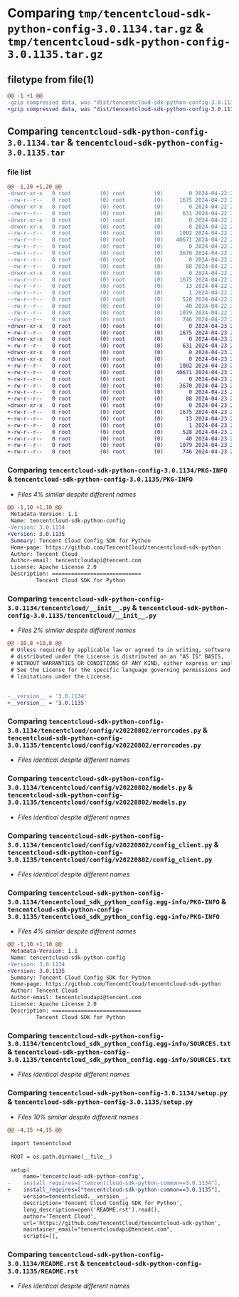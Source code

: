 # Comparing `tmp/tencentcloud-sdk-python-config-3.0.1134.tar.gz` & `tmp/tencentcloud-sdk-python-config-3.0.1135.tar.gz`

## filetype from file(1)

```diff
@@ -1 +1 @@
-gzip compressed data, was "dist/tencentcloud-sdk-python-config-3.0.1134.tar", last modified: Mon Apr 22 20:43:58 2024, max compression
+gzip compressed data, was "dist/tencentcloud-sdk-python-config-3.0.1135.tar", last modified: Tue Apr 23 20:35:58 2024, max compression
```

## Comparing `tencentcloud-sdk-python-config-3.0.1134.tar` & `tencentcloud-sdk-python-config-3.0.1135.tar`

### file list

```diff
@@ -1,20 +1,20 @@
-drwxr-xr-x   0 root         (0) root         (0)        0 2024-04-22 20:43:58.000000 tencentcloud-sdk-python-config-3.0.1134/
--rw-r--r--   0 root         (0) root         (0)     1675 2024-04-22 20:43:58.000000 tencentcloud-sdk-python-config-3.0.1134/PKG-INFO
-drwxr-xr-x   0 root         (0) root         (0)        0 2024-04-22 20:43:58.000000 tencentcloud-sdk-python-config-3.0.1134/tencentcloud/
--rw-r--r--   0 root         (0) root         (0)      631 2024-04-22 20:43:58.000000 tencentcloud-sdk-python-config-3.0.1134/tencentcloud/__init__.py
-drwxr-xr-x   0 root         (0) root         (0)        0 2024-04-22 20:43:58.000000 tencentcloud-sdk-python-config-3.0.1134/tencentcloud/config/
-drwxr-xr-x   0 root         (0) root         (0)        0 2024-04-22 20:43:58.000000 tencentcloud-sdk-python-config-3.0.1134/tencentcloud/config/v20220802/
--rw-r--r--   0 root         (0) root         (0)     1002 2024-04-22 20:43:58.000000 tencentcloud-sdk-python-config-3.0.1134/tencentcloud/config/v20220802/errorcodes.py
--rw-r--r--   0 root         (0) root         (0)    40671 2024-04-22 20:43:58.000000 tencentcloud-sdk-python-config-3.0.1134/tencentcloud/config/v20220802/models.py
--rw-r--r--   0 root         (0) root         (0)        0 2024-04-22 20:43:58.000000 tencentcloud-sdk-python-config-3.0.1134/tencentcloud/config/v20220802/__init__.py
--rw-r--r--   0 root         (0) root         (0)     3670 2024-04-22 20:43:58.000000 tencentcloud-sdk-python-config-3.0.1134/tencentcloud/config/v20220802/config_client.py
--rw-r--r--   0 root         (0) root         (0)        0 2024-04-22 20:43:58.000000 tencentcloud-sdk-python-config-3.0.1134/tencentcloud/config/__init__.py
--rw-r--r--   0 root         (0) root         (0)       88 2024-04-22 20:43:58.000000 tencentcloud-sdk-python-config-3.0.1134/setup.cfg
-drwxr-xr-x   0 root         (0) root         (0)        0 2024-04-22 20:43:58.000000 tencentcloud-sdk-python-config-3.0.1134/tencentcloud_sdk_python_config.egg-info/
--rw-r--r--   0 root         (0) root         (0)     1675 2024-04-22 20:43:58.000000 tencentcloud-sdk-python-config-3.0.1134/tencentcloud_sdk_python_config.egg-info/PKG-INFO
--rw-r--r--   0 root         (0) root         (0)       13 2024-04-22 20:43:58.000000 tencentcloud-sdk-python-config-3.0.1134/tencentcloud_sdk_python_config.egg-info/top_level.txt
--rw-r--r--   0 root         (0) root         (0)        1 2024-04-22 20:43:58.000000 tencentcloud-sdk-python-config-3.0.1134/tencentcloud_sdk_python_config.egg-info/dependency_links.txt
--rw-r--r--   0 root         (0) root         (0)      528 2024-04-22 20:43:58.000000 tencentcloud-sdk-python-config-3.0.1134/tencentcloud_sdk_python_config.egg-info/SOURCES.txt
--rw-r--r--   0 root         (0) root         (0)       40 2024-04-22 20:43:58.000000 tencentcloud-sdk-python-config-3.0.1134/tencentcloud_sdk_python_config.egg-info/requires.txt
--rw-r--r--   0 root         (0) root         (0)     1079 2024-04-22 20:43:58.000000 tencentcloud-sdk-python-config-3.0.1134/setup.py
--rw-r--r--   0 root         (0) root         (0)      746 2024-04-22 20:43:58.000000 tencentcloud-sdk-python-config-3.0.1134/README.rst
+drwxr-xr-x   0 root         (0) root         (0)        0 2024-04-23 20:35:58.000000 tencentcloud-sdk-python-config-3.0.1135/
+-rw-r--r--   0 root         (0) root         (0)     1675 2024-04-23 20:35:58.000000 tencentcloud-sdk-python-config-3.0.1135/PKG-INFO
+drwxr-xr-x   0 root         (0) root         (0)        0 2024-04-23 20:35:58.000000 tencentcloud-sdk-python-config-3.0.1135/tencentcloud/
+-rw-r--r--   0 root         (0) root         (0)      631 2024-04-23 20:35:58.000000 tencentcloud-sdk-python-config-3.0.1135/tencentcloud/__init__.py
+drwxr-xr-x   0 root         (0) root         (0)        0 2024-04-23 20:35:58.000000 tencentcloud-sdk-python-config-3.0.1135/tencentcloud/config/
+drwxr-xr-x   0 root         (0) root         (0)        0 2024-04-23 20:35:58.000000 tencentcloud-sdk-python-config-3.0.1135/tencentcloud/config/v20220802/
+-rw-r--r--   0 root         (0) root         (0)     1002 2024-04-23 20:35:58.000000 tencentcloud-sdk-python-config-3.0.1135/tencentcloud/config/v20220802/errorcodes.py
+-rw-r--r--   0 root         (0) root         (0)    40671 2024-04-23 20:35:58.000000 tencentcloud-sdk-python-config-3.0.1135/tencentcloud/config/v20220802/models.py
+-rw-r--r--   0 root         (0) root         (0)        0 2024-04-23 20:35:58.000000 tencentcloud-sdk-python-config-3.0.1135/tencentcloud/config/v20220802/__init__.py
+-rw-r--r--   0 root         (0) root         (0)     3670 2024-04-23 20:35:58.000000 tencentcloud-sdk-python-config-3.0.1135/tencentcloud/config/v20220802/config_client.py
+-rw-r--r--   0 root         (0) root         (0)        0 2024-04-23 20:35:58.000000 tencentcloud-sdk-python-config-3.0.1135/tencentcloud/config/__init__.py
+-rw-r--r--   0 root         (0) root         (0)       88 2024-04-23 20:35:58.000000 tencentcloud-sdk-python-config-3.0.1135/setup.cfg
+drwxr-xr-x   0 root         (0) root         (0)        0 2024-04-23 20:35:58.000000 tencentcloud-sdk-python-config-3.0.1135/tencentcloud_sdk_python_config.egg-info/
+-rw-r--r--   0 root         (0) root         (0)     1675 2024-04-23 20:35:58.000000 tencentcloud-sdk-python-config-3.0.1135/tencentcloud_sdk_python_config.egg-info/PKG-INFO
+-rw-r--r--   0 root         (0) root         (0)       13 2024-04-23 20:35:58.000000 tencentcloud-sdk-python-config-3.0.1135/tencentcloud_sdk_python_config.egg-info/top_level.txt
+-rw-r--r--   0 root         (0) root         (0)        1 2024-04-23 20:35:58.000000 tencentcloud-sdk-python-config-3.0.1135/tencentcloud_sdk_python_config.egg-info/dependency_links.txt
+-rw-r--r--   0 root         (0) root         (0)      528 2024-04-23 20:35:58.000000 tencentcloud-sdk-python-config-3.0.1135/tencentcloud_sdk_python_config.egg-info/SOURCES.txt
+-rw-r--r--   0 root         (0) root         (0)       40 2024-04-23 20:35:58.000000 tencentcloud-sdk-python-config-3.0.1135/tencentcloud_sdk_python_config.egg-info/requires.txt
+-rw-r--r--   0 root         (0) root         (0)     1079 2024-04-23 20:35:58.000000 tencentcloud-sdk-python-config-3.0.1135/setup.py
+-rw-r--r--   0 root         (0) root         (0)      746 2024-04-23 20:35:58.000000 tencentcloud-sdk-python-config-3.0.1135/README.rst
```

### Comparing `tencentcloud-sdk-python-config-3.0.1134/PKG-INFO` & `tencentcloud-sdk-python-config-3.0.1135/PKG-INFO`

 * *Files 4% similar despite different names*

```diff
@@ -1,10 +1,10 @@
 Metadata-Version: 1.1
 Name: tencentcloud-sdk-python-config
-Version: 3.0.1134
+Version: 3.0.1135
 Summary: Tencent Cloud Config SDK for Python
 Home-page: https://github.com/TencentCloud/tencentcloud-sdk-python
 Author: Tencent Cloud
 Author-email: tencentcloudapi@tencent.com
 License: Apache License 2.0
 Description: ============================
         Tencent Cloud SDK for Python
```

### Comparing `tencentcloud-sdk-python-config-3.0.1134/tencentcloud/__init__.py` & `tencentcloud-sdk-python-config-3.0.1135/tencentcloud/__init__.py`

 * *Files 2% similar despite different names*

```diff
@@ -10,8 +10,8 @@
 # Unless required by applicable law or agreed to in writing, software
 # distributed under the License is distributed on an "AS IS" BASIS,
 # WITHOUT WARRANTIES OR CONDITIONS OF ANY KIND, either express or implied.
 # See the License for the specific language governing permissions and
 # limitations under the License.
 
 
-__version__ = '3.0.1134'
+__version__ = '3.0.1135'
```

### Comparing `tencentcloud-sdk-python-config-3.0.1134/tencentcloud/config/v20220802/errorcodes.py` & `tencentcloud-sdk-python-config-3.0.1135/tencentcloud/config/v20220802/errorcodes.py`

 * *Files identical despite different names*

### Comparing `tencentcloud-sdk-python-config-3.0.1134/tencentcloud/config/v20220802/models.py` & `tencentcloud-sdk-python-config-3.0.1135/tencentcloud/config/v20220802/models.py`

 * *Files identical despite different names*

### Comparing `tencentcloud-sdk-python-config-3.0.1134/tencentcloud/config/v20220802/config_client.py` & `tencentcloud-sdk-python-config-3.0.1135/tencentcloud/config/v20220802/config_client.py`

 * *Files identical despite different names*

### Comparing `tencentcloud-sdk-python-config-3.0.1134/tencentcloud_sdk_python_config.egg-info/PKG-INFO` & `tencentcloud-sdk-python-config-3.0.1135/tencentcloud_sdk_python_config.egg-info/PKG-INFO`

 * *Files 4% similar despite different names*

```diff
@@ -1,10 +1,10 @@
 Metadata-Version: 1.1
 Name: tencentcloud-sdk-python-config
-Version: 3.0.1134
+Version: 3.0.1135
 Summary: Tencent Cloud Config SDK for Python
 Home-page: https://github.com/TencentCloud/tencentcloud-sdk-python
 Author: Tencent Cloud
 Author-email: tencentcloudapi@tencent.com
 License: Apache License 2.0
 Description: ============================
         Tencent Cloud SDK for Python
```

### Comparing `tencentcloud-sdk-python-config-3.0.1134/tencentcloud_sdk_python_config.egg-info/SOURCES.txt` & `tencentcloud-sdk-python-config-3.0.1135/tencentcloud_sdk_python_config.egg-info/SOURCES.txt`

 * *Files identical despite different names*

### Comparing `tencentcloud-sdk-python-config-3.0.1134/setup.py` & `tencentcloud-sdk-python-config-3.0.1135/setup.py`

 * *Files 10% similar despite different names*

```diff
@@ -4,15 +4,15 @@
 
 import tencentcloud
 
 ROOT = os.path.dirname(__file__)
 
 setup(
     name='tencentcloud-sdk-python-config',
-    install_requires=["tencentcloud-sdk-python-common==3.0.1134"],
+    install_requires=["tencentcloud-sdk-python-common==3.0.1135"],
     version=tencentcloud.__version__,
     description='Tencent Cloud Config SDK for Python',
     long_description=open('README.rst').read(),
     author='Tencent Cloud',
     url='https://github.com/TencentCloud/tencentcloud-sdk-python',
     maintainer_email="tencentcloudapi@tencent.com",
     scripts=[],
```

### Comparing `tencentcloud-sdk-python-config-3.0.1134/README.rst` & `tencentcloud-sdk-python-config-3.0.1135/README.rst`

 * *Files identical despite different names*


